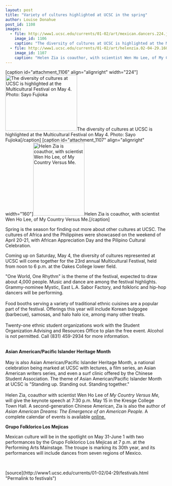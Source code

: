 ```yaml
---
layout: post
title: "Variety of cultures highlighted at UCSC in the spring"
author: Louise Donahue
post_id: 1108
images:
  - file: http://www1.ucsc.edu/currents/01-02/art/mexican.dancers.224.jpg
    image_id: 1106
    caption: "The diversity of cultures at UCSC is highlighted at the Multicultural Festival on May 4. Photo: Sayo Fujioka"
  - file: http://www1.ucsc.edu/currents/01-02/art/helenzia.02-04-29.160.jpg
    image_id: 1107
    caption: "Helen Zia is coauthor, with scientist Wen Ho Lee, of My Country Versus Me."
---
```


[caption id="attachment_1106" align="alignright" width="224"]<a href="http://localhost/mysite/wp-content/uploads/2002/04/mexican.dancers.224.jpg"><img class="size-full wp-image-1106" src="http://localhost/mysite/wp-content/uploads/2002/04/mexican.dancers.224.jpg" alt="The diversity of cultures at UCSC is highlighted at the Multicultural Festival on May 4. Photo: Sayo Fujioka" width="224" height="175" /></a>The diversity of cultures at UCSC is highlighted at the Multicultural Festival on May 4. Photo: Sayo Fujioka[/caption]
[caption id="attachment_1107" align="alignright" width="160"]<a href="http://localhost/mysite/wp-content/uploads/2002/04/helenzia.02-04-29.160.jpg"><img class="size-full wp-image-1107" src="http://localhost/mysite/wp-content/uploads/2002/04/helenzia.02-04-29.160.jpg" alt="Helen Zia is coauthor, with scientist Wen Ho Lee, of My Country Versus Me." width="160" height="228" /></a>Helen Zia is coauthor, with scientist Wen Ho Lee, of My Country Versus Me.[/caption]
<p>
  Spring is the season for finding out more about other cultures at UCSC. The cultures of Africa and the Philippines were showcased on the weekend of April 20-21, with African Appreciation Day and the Pilipino Cultural Celebration.
</p>Coming up on Saturday, May 4, the diversity of cultures represented at UCSC will come together for the 23rd annual Multicultural Festival, held from noon to 6 p.m. at the Oakes College lower field.
<p>
  "One World, One Rhythm" is the theme of the festival, expected to draw about 4,000 people. Music and dance are among the festival highlights. Grammy-nominee Mystic, East L.A. Sabor Factory, and folkloric and hip-hop dancers will be performing.<br>
  <br>
  Food booths serving a variety of traditional ethnic cuisines are a popular part of the festival. Offerings this year will include Korean bulgogee (barbecue), samosas, and halo halo ice, among many other treats.<br>
  <br>
  Twenty-one ethnic student organizations work with the Student Organization Advising and Resources Office to plan the free event. Alcohol is not permitted. Call (831) 459-2934 for more information.<br>
  <br>
</p><b>Asian American/Pacific Islander Heritage Month<br>
<br></b>May is also Asian American/Pacific Islander Heritage Month, a national celebration being marked at UCSC with lectures, a film series, an Asian American writers series, and even a surf clinic offered by the Chinese Student Association. The theme of Asian American/Pacific Islander Month at UCSC is "Standing up. Standing out. Standing together."<br>
<br>
Helen Zia, coauthor with scientist Wen Ho Lee of <i>My Country Versus Me,</i> will give the keynote speech at 7:30 p.m. May 15 in the Kresge College Town Hall. A second-generation Chinese American, Zia is also the author of <i>Asian American Dreams: The Emergence of an American People.</i> A complete calendar of events is available <a href="http://www2.ucsc.edu/aapirc">online</a><a href="www2.ucsc.edu/aapirc">.</a>
<p>
  <b>Grupo Folklorico Los Mejicas</b>
</p>
<p>
  Mexican culture will be in the spotlight on May 31-June 1 with two performances by the Grupo Folklorico Los Mejicas at 7 p.m. at the Performing Arts Mainstage. The troupe is marking its 30th year, and its performances will include dances from seven regions of Mexico.
</p>
<p>
  <br>

</p>
<p>

</p>
[source](http://www1.ucsc.edu/currents/01-02/04-29/festivals.html "Permalink to festivals")
